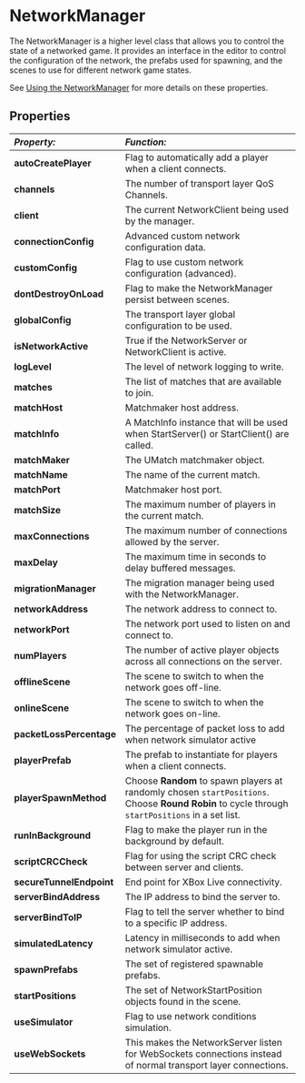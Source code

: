 NetworkManager
===============

The NetworkManager is a higher level class that allows you to control the state of a networked game. It provides an interface in the editor to control the configuration of the network, the prefabs used for spawning, and the scenes to use for different network game states.

See [Using the NetworkManager](UNetManager) for more details on these properties.

Properties
----------

|**_Property:_** |**_Function:_** |
|:---|:---|
|__autoCreatePlayer__ |Flag to automatically add a player when a client connects. |
|__channels__ |The number of transport layer QoS Channels. |
|__client__ |The current NetworkClient being used by the manager. |
|__connectionConfig__ |Advanced custom network configuration data. |
|__customConfig__ |Flag to use custom network configuration (advanced). |
|__dontDestroyOnLoad__ |Flag to make the NetworkManager persist between scenes. |
|__globalConfig__ |The transport layer global configuration to be used.|
|__isNetworkActive__ |True if the NetworkServer or NetworkClient is active.|
|__logLevel__ |The level of network logging to write. |
|__matches__ |The list of matches that are available to join.|
|__matchHost__ |Matchmaker host address. |
|__matchInfo__ |A MatchInfo instance that will be used when StartServer() or StartClient() are called.|
|__matchMaker__ |The UMatch matchmaker object.|
|__matchName__ |The name of the current match.|
|__matchPort__ |Matchmaker host port. |
|__matchSize__ |The maximum number of players in the current match.|
|__maxConnections__ |The maximum number of connections allowed by the server. |
|__maxDelay__ |The maximum time in seconds to delay buffered messages. |
|__migrationManager__ |The migration manager being used with the NetworkManager.|
|__networkAddress__ |The network address to connect to. |
|__networkPort__ |The network port used to listen on and connect to. |
|__numPlayers__ |The number of active player objects across all connections on the server.|
|__offlineScene__ |The scene to switch to when the network goes off-line. |
|__onlineScene__ |The scene to switch to when the network goes on-line. |
|__packetLossPercentage__ |The percentage of packet loss to add when network simulator active|
|__playerPrefab__ |The prefab to instantiate for players when a client connects. |
|__playerSpawnMethod__ |Choose __Random__ to spawn players at randomly chosen `startPositions`. Choose __Round Robin__ to cycle through `startPositions` in a set list. |
|__runInBackground__ |Flag to make the player run in the background by default. |
|__scriptCRCCheck__ |Flag for using the script CRC check between server and clients.|
|__secureTunnelEndpoint__ |End point for XBox Live connectivity. |
|__serverBindAddress__ |The IP address to bind the server to.|
|__serverBindToIP__ |Flag to tell the server whether to bind to a specific IP address.|
|__simulatedLatency__ |Latency in milliseconds to add when network simulator active. |
|__spawnPrefabs__ |The set of registered spawnable prefabs. |
|__startPositions__ |The set of NetworkStartPosition objects found in the scene. |
|__useSimulator__ |Flag to use network conditions simulation. |
|__useWebSockets__ |This makes the NetworkServer listen for WebSockets connections instead of normal transport layer connections. |

